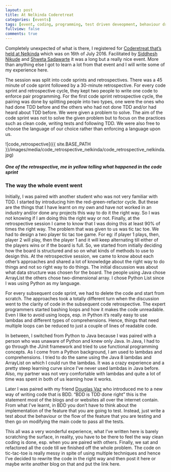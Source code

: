 ```yaml
---
layout: post
title: At Nelkinda Coderetreat
categories: [events]
tags: [event, coding, programming, test driven deveopment, behaviour driven development]
fullview: false
comments: true
---
```

Completely unexpected of what is there, I registered for [Coderetreat that’s held at Nelkinda](http://nelkinda.com/events/2016-07-16-4th-Nelkinda-Coderetreat/) which was on 16th of July 2016. Facilitated by [Siddhesh Nikude](https://twitter.com/SiddheshNikude) and [Shweta Sadawarte](https://twitter.com/ShwetaSadawarte) it was a long but a really nice event. More than anything else I got to learn a lot from that event and I will write some of my experience here.

<!--more-->

The session was split into code sprints and retrospectives. There was a 45 minute of code sprint followed by a 30-minute retrospective. For every code sprint and retrospective cycle, they kept two people to write one code to enforce pair programming. For the first code sprint retrospective cycle, the pairing was done by splitting people into two types, one were the ones who had done TDD before and the others who had not done TDD and/or had heard about TDD before. We were given a problem to solve. The aim of the code sprint was not to solve the given problem but to focus on the practices such as clean code, writing tests and following TDD. We were also free to choose the language of our choice rather than enforcing a language upon us.

![code_retrospective]({{ site.BASE_PATH }}/images/media/code_retrospective_nelkinda/code_retrospective_nelkinda.jpg)

##### One of the retrospective, me in yellow telling what happened in the code sprint


### The way the whole event went

Initially, I was paired with another student who was not very familiar with TDD. I started by introducing him the red-green-refactor cycle. But these are the things that I have learnt on my own and have not worked in an industry and/or done any projects this way to do it the right way. So I was not knowing if I am doing this the right way or not. Finally, at the retrospective session I came to know that I was doing this at least 90% of times the right way. The problem that was given to us was tic tac toe. We had to design a two player tic tac toe game. For eg: if player 1 plays, then, player 2 will play, then the player 1 and it will keep alternating till either of the players wins or if the board is full. So, we started from initially deciding how the board is structured and so on what kinds of methods to use to design this. At the retrospective session, we came to know about each other’s approaches and shared a lot of knowledge about the right way to do things and not so right way to do things. The initial discussion was about what data structure was chosen for the board. The people using Java chose ArrayList the others chose two-dimensional array. I chose Python List since I was using Python as my language.

For every subsequent code sprint, we had to delete the code and start from scratch. The approaches took a totally different turn when the discussion went to the clarity of code in the subsequent code retrospective. The expert programmers started bashing loops and how it makes the code unreadable. Even I like to avoid using loops, esp. in Python it’s really easy to use lambdas and different types of comprehensions. Hence, things that need multiple loops can be reduced to just a couple of lines of readable code.

In between, I switched from Python to Java because I was paired with a person who was unaware of Python and knew only Java. In Java, I had to go through the JUnit framework and tried to use functional programming concepts. As I come from a Python background, I am used to lambdas and comprehensions. I tried to do the same using the Java 8 lambdas and ArrayList on which I could run the lambdas. It was a crazy experience and a pretty steep learning curve since I’ve never used lambdas in Java before. Also, my partner was not very comfortable with lambdas and quite a lot of time was spent in both of us learning how it works.

Later I was paired with my friend [Douglas Vaz](https://twitter.com/Mistcrafter) who introduced me to a new way of writing code that is BDD. “BDD is TDD done right” this is the statement most of the blogs and or websites all over the internet contain. From what I’ve learnt, in BDD you don’t have to think about the implementation of the feature that you are going to test. Instead, just write a test about the behaviour or the flow of the feature that you are testing and then go on modifying the main code to pass all the tests.

This all was a very wonderful experience, what I’ve written here is barely scratching the surface, in reality, you have to be there to feel the way clean coding is done, esp. when you are paired with others. Finally, we sat and refactored all the code till we finished off the whole problem. The code on tic-tac-toe is really messy in spite of using multiple techniques and hence I’ve decided to rewrite the code in the right way and then post it here or maybe write another blog on that and put the link here.
